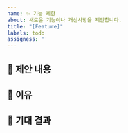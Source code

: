 ```yaml
---
name: ✨ 기능 제한
about: 새로운 기능이나 개선사항을 제안합니다.
title: "[Feature]"
labels: todo
assigness: ''
---
```



## 🎪 제안 내용
<!-- 어떤 기능을 제안하는지 자세히 설명해주세요 -->


## 🎢 이유
<!-- 이 기능이 왜 필요한디, 어떤 문제를 해결하는지 설명해주세요 -->

## 🎡 기대 결과
<!-- 어떤 결과를 기대하는지 설명해주세요. -->